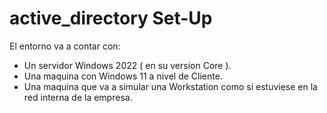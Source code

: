 # active_directory Set-Up

El entorno va a contar con:
  - Un servidor Windows 2022 ( en su version Core ).
  - Una maquina con Windows 11 a nivel de Cliente.
  - Una maquina que va a simular una Workstation como si estuviese en la red interna de la empresa.
